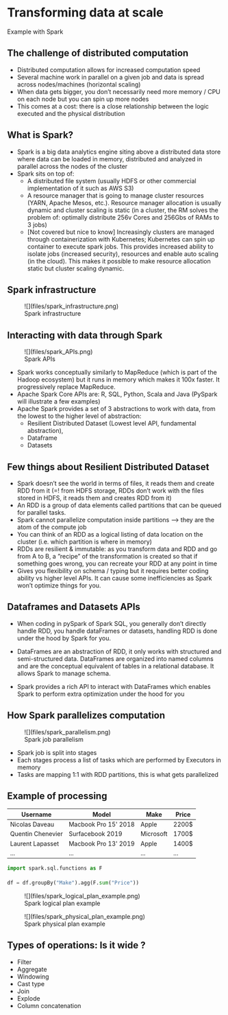 # Transforming data at scale

Example with Spark

## The challenge of distributed computation

- Distributed computation allows for increased computation speed
- Several machine work in parallel on a given job and data is spread across nodes/machines (horizontal scaling)
- When data gets bigger, you don’t necessarily need more memory / CPU on each node but you can spin up more nodes
- This comes at a cost: there is a close relationship between the logic executed and the physical distribution 

## What is Spark?

- Spark is a big data analytics engine siting above a distributed data store where data can be loaded in memory, distributed and analyzed in parallel across the nodes of the cluster
- Spark sits on top of:
  - A distributed file system (usually HDFS or other commercial implementation of it such as AWS S3) 
  - A resource manager that is going to manage cluster resources (YARN, Apache Mesos, etc.). Resource manager allocation is usually dynamic and cluster scaling is static (in a cluster, the RM solves the problem of: optimally distribute 256v Cores and 256Gbs of RAMs to 3 jobs)
  - [Not covered but nice to know] Increasingly clusters are managed through containerization with Kubernetes; Kubernetes can spin up container to execute spark jobs. This provides increased ability to isolate jobs (increased security), resources and enable auto scaling (in the cloud). This makes it possible to make resource allocation static but cluster scaling dynamic.

## Spark infrastructure

<figure markdown>
![](files/spark_infrastructure.png)
<figcaption>Spark infrastructure</figcaption>
</figure>

## Interacting with data through Spark

<figure markdown>
![](files/spark_APIs.png)
<figcaption>Spark APIs</figcaption>
</figure>

- Spark works conceptually similarly to MapReduce (which is part of the Hadoop ecosystem) but it runs in memory which makes it 100x faster. It progressively replace MapReduce. 
- Apache Spark Core APIs are: R, SQL, Python, Scala and Java (PySpark will illustrate a few examples) 
- Apache Spark provides a set of 3 abstractions to work with data, from the lowest to the higher level of abstraction:
  - Resilient Distributed Dataset (Lowest level API, fundamental abstraction),
  - Dataframe
  - Datasets

## Few things about Resilient Distributed Dataset

- Spark doesn’t see the world in terms of files, it reads them and create RDD from it (=! from HDFS storage, RDDs don’t work with the files stored in HDFS, it reads them and creates RDD from it)
- An RDD is a group of data elements called partitions that can be queued for parallel tasks.
- Spark cannot parallelize computation inside partitions --> they are the atom of the compute job
- You can think of an RDD as a logical listing of data location on the cluster (i.e. which partition is where in memory)
- RDDs are resilient & immutable: as you transform data and RDD and go from A to B, a ”recipe” of the transformation is created so that if something goes wrong, you can recreate your RDD at any point in time
- Gives you flexibility on schema / typing but it requires better coding ability vs higher level APIs. It can cause some inefficiencies as Spark won’t optimize things for you.

## Dataframes and Datasets APIs

- When coding in pySpark of Spark SQL, you generally don’t directly handle RDD, you handle dataFrames or datasets, handling RDD is done under the hood by Spark for you.

- DataFrames are an abstraction of RDD, it only works with structured and semi-structured data. DataFrames are organized into named columns and are the conceptual equivalent of tables in a relational database. It allows Spark to manage schema.

- Spark provides a rich API to interact with DataFrames which enables Spark to perform extra optimization under the hood for you

## How Spark parallelizes computation

<figure markdown>
![](files/spark_parallelism.png)
<figcaption>Spark job parallelism</figcaption>
</figure>

- Spark job is split into stages 
- Each stages process a list of tasks which are performed by Executors in memory
- Tasks are mapping 1:1 with RDD partitions, this is what gets parallelized

## Example of processing

| Username           | Model                | Make      | Price |
|--------------------|----------------------|-----------|-------|
| Nicolas Daveau     | Macbook Pro 15' 2018 | Apple     | 2200$ |
| Quentin Chenevier  | Surfacebook 2019     | Microsoft | 1700$ |
| Laurent Lapasset   | Macbook Pro 13' 2019 | Apple     | 1400$ |
| ...                | ...                  | ...       | ...   |

```python
import spark.sql.functions as F

df = df.groupBy("Make").agg(F.sum("Price")) 
```

<figure markdown>
![](files/spark_logical_plan_example.png)
<figcaption>Spark logical plan example</figcaption>
</figure>

<figure markdown>
![](files/spark_physical_plan_example.png)
<figcaption>Spark physical plan example</figcaption>
</figure>

## Types of operations: Is it wide ?
- Filter
- Aggregate
- Windowing
- Cast type
- Join
- Explode
- Column concatenation
